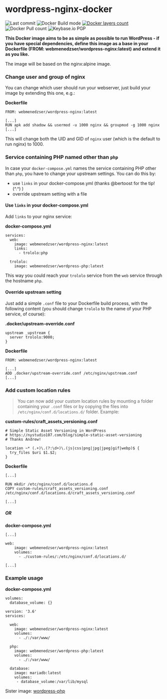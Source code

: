 # wordpress-nginx-docker

![Last commit](https://badgen.net/github/last-commit/Saboteur777/wordpress-nginx-docker)
![Docker Build mode](https://badgen.net/badge/docker%20build/automated)
[![Docker layers count](https://images.microbadger.com/badges/image/webmenedzser/wordpress-nginx.svg)](https://microbadger.com/images/webmenedzser/wordpress-nginx)
![Docker Pull count](https://badgen.net/docker/pulls/webmenedzser/wordpress-nginx)
![Keybase.io PGP](https://badgen.net/keybase/pgp/Saboteur777)

**This Docker image aims to be as simple as possible to run WordPress - if you have special dependencies, define this image as a base in your Dockerfile (FROM: webmenedzser/wordpress-nginx:latest) and extend it as you like.**

The image will be based on the nginx:alpine image.

### Change user and group of nginx
You can change which user should run your webserver, just build your image by extending this one, e.g.:

**Dockerfile**
```
FROM: webmenedzser/wordpress-nginx:latest

[...]
RUN apk add shadow && usermod -u 1000 nginx && groupmod -g 1000 nginx
[...]
```

This will change both the UID and GID of `nginx` user (which is the default to run nginx) to 1000.

### Service containing PHP named other than `php`

In case your `docker-compose.yml` names the service containing PHP other than `php`, you have to change your upstream settings. You can do this by:
- use `links` in your docker-compose.yml (thanks @bertoost for the tip! (^.^) )
- override upstream setting with a file

#### Use `links` in your docker-compose.yml
Add `links` to your nginx service:

**docker-compose.yml**
```
services:
  web:
    image: webmenedzser/wordpress-nginx:latest
    links:
      - trololo:php

  trololo:
    image: webmenedzser/wordpress-php:latest
```
This way you could reach your `trololo` service from the `web` service through the hostname `php`.

#### Override upstream setting
Just add a simple `.conf` file to your Dockerfile build process, with the following content (you should change `trololo` to the name of your PHP service, of course):

**.docker/upstream-override.conf**
```
upstream _upstream {
  server trololo:9000;
}
```

**Dockerfile**
```
FROM: webmenedzser/wordpress-nginx:latest

[...]
ADD .docker/upstream-override.conf /etc/nginx/upstream.conf
[...]
```

### Add custom location rules
> You can now add your custom location rules by mounting a folder containing your `.conf` files or by copying the files into `/etc/nginx/conf.d/locations.d/` folder. Example:

**custom-rules/craft_assets_versioning.conf**
```
# Simple Static Asset Versioning in WordPress
# https://nystudio107.com/blog/simple-static-asset-versioning
# Thanks Andrew!

location ~* (.+)\.(?:\d+)\.(js|css|png|jpg|jpeg|gif|webp)$ {
  try_files $uri $1.$2;
}
```

**Dockerfile**
```
[...]

RUN mkdir /etc/nginx/conf.d/locations.d
COPY custom-rules/craft_assets_versioning.conf /etc/nginx/conf.d/locations.d/craft_assets_versioning.conf

[...]
```

##### OR

**docker-compose.yml**
```
[...]

web:
    image: webmenedzser/wordpress-nginx:latest
    volumes:
      - ./custom-rules/:/etc/nginx/conf.d/locations.d/

[...]
```


### Example usage

**docker-compose.yml**

```
volumes:
  database_volume: {}

version: '3.6'
services:

  web:
    image: webmenedzser/wordpress-nginx:latest
    volumes:
      - ./:/var/www/

  php:
    image: webmenedzser/wordpress-php:latest
    volumes:
      - ./:/var/www/

  database:
    image: mariadb:latest
    volumes:
     - database_volume:/var/lib/mysql
```

Sister image: [wordpress-php](https://github.com/Saboteur777/wordpress-php-docker)
